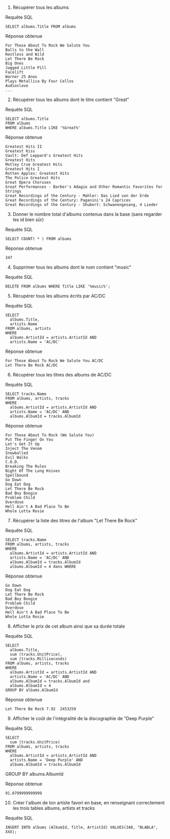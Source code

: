 1. Récupérer tous les albums

Requête SQL

    SELECT albums.Title FROM albums

Réponse obtenue

    For Those About To Rock We Salute You
    Balls to the Wall
    Restless and Wild
    Let There Be Rock
    Big Ones
    Jagged Little Pill
    Facelift
    Warner 25 Anos
    Plays Metallica By Four Cellos
    Audioslave
    ...

2. Récupérer tous les albums dont le titre contient "Great"

Requête SQL

    SELECT albums.Title 
    FROM albums 
    WHERE albums.Title LIKE '%Great%'

Réponse obtenue

    Greatest Hits II
    Greatest Kiss
    Vault: Def Leppard's Greatest Hits
    Greatest Hits
    Motley Crue Greatest Hits
    Greatest Hits I
    Rotten Apples: Greatest Hits
    The Police Greatest Hits
    Great Opera Choruses
    Great Performances - Barber's Adagio and Other Romantic Favorites for Strings
    Great Recordings of the Century - Mahler: Das Lied von der Erde
    Great Recordings of the Century: Paganini's 24 Caprices
    Great Recordings of the Century - Shubert: Schwanengesang, 4 Lieder

3. Donner le nombre total d'albums contenus dans la base (sans regarder les id bien sûr)

Requête SQL

    SELECT COUNT( * ) FROM albums

Réponse obtenue

    347

4. Supprimer tous les albums dont le nom contient "music"

Requête SQL

    DELETE FROM albums WHERE Title LIKE '%music%';


5. Récupérer tous les albums écrits par AC/DC

Requête SQL

    SELECT 
      albums.Title,
      artists.Name
    FROM albums, artists
    WHERE
      albums.ArtistId = artists.ArtistId AND
      artists.Name = 'AC/DC'

Réponse obtenue

    For Those About To Rock We Salute You AC/DC
    Let There Be Rock AC/DC

6. Récupérer tous les titres des albums de AC/DC

Requête SQL

    SELECT tracks.Name
    FROM albums, artists, tracks
    WHERE
      albums.ArtistId = artists.ArtistId AND
      artists.Name = 'AC/DC' AND
      albums.AlbumId = tracks.AlbumId

Réponse obtenue

    For Those About To Rock (We Salute You)
    Put The Finger On You
    Let's Get It Up
    Inject The Venom
    Snowballed
    Evil Walks
    C.O.D.
    Breaking The Rules
    Night Of The Long Knives
    Spellbound
    Go Down
    Dog Eat Dog
    Let There Be Rock
    Bad Boy Boogie
    Problem Child
    Overdose
    Hell Ain't A Bad Place To Be
    Whole Lotta Rosie

7. Récupérer la liste des titres de l'album "Let There Be Rock"

Requête SQL

    SELECT tracks.Name
    FROM albums, artists, tracks
    WHERE
      albums.ArtistId = artists.ArtistId AND
      artists.Name = 'AC/DC' AND
      albums.AlbumId = tracks.AlbumId
      albums.AlbumId = 4 dans WHERE

Réponse obtenue

    Go Down
    Dog Eat Dog
    Let There Be Rock
    Bad Boy Boogie
    Problem Child
    Overdose
    Hell Ain't A Bad Place To Be
    Whole Lotta Rosie

8. Afficher le prix de cet album ainsi que sa durée totale

Requête SQL

    SELECT 
      albums.Title,
      sum (tracks.UnitPrice),
      sum (tracks.Milliseconds)
    FROM albums, artists, tracks
    WHERE
      albums.ArtistId = artists.ArtistId AND
      artists.Name = 'AC/DC' AND
      albums.AlbumId = tracks.AlbumId and
      albums.AlbumId = 4
    GROUP BY albums.AlbumId

Réponse obtenue

    Let There Be Rock 7.92  2453259

9. Afficher le coût de l'intégralité de la discographie de "Deep Purple"

Requête SQL

    SELECT 
      sum (tracks.UnitPrice)
    FROM albums, artists, tracks
    WHERE
      albums.ArtistId = artists.ArtistId AND
      artists.Name = 'Deep Purple' AND
      albums.AlbumId = tracks.AlbumId
    
GROUP BY albums.AlbumId

Réponse obtenue

    91.0799999999999

10. Créer l'album de ton artiste favori en base, en renseignant correctement les trois tables albums, artists et tracks

Requête SQL

    INSERT INTO albums (AlbumId, Title, ArtistId) VALUES(348, "BLABLA", XXX);


